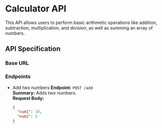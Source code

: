 # Calculator API

This API allows users to perform basic arithmetic operations like addition, subtraction, multiplication, and division, as well as summing an array of numbers.

## API Specification

### Base URL

### Endpoints

- Add two numbers
  **Endpoint:** `POST /add`  
  **Summary:** Adds two numbers.  
  **Request Body:**
  ```json
  {
    "num1": 10,
    "num2": 5
  }
  ```

